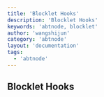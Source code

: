 ```yaml
---
title: 'Blocklet Hooks'
description: 'Blocklet Hooks'
keywords: 'abtnode, blocklet'
author: 'wangshijun'
category: 'abtnode'
layout: 'documentation'
tags:
  - 'abtnode'
---
```


## Blocklet Hooks
